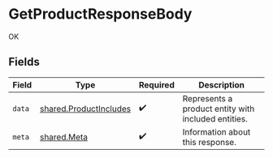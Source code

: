 # GetProductResponseBody

OK


## Fields

| Field                                                                   | Type                                                                    | Required                                                                | Description                                                             |
| ----------------------------------------------------------------------- | ----------------------------------------------------------------------- | ----------------------------------------------------------------------- | ----------------------------------------------------------------------- |
| `data`                                                                  | [shared.ProductIncludes](../../../sdk/models/shared/productincludes.md) | :heavy_check_mark:                                                      | Represents a product entity with included entities.                     |
| `meta`                                                                  | [shared.Meta](../../../sdk/models/shared/meta.md)                       | :heavy_check_mark:                                                      | Information about this response.                                        |